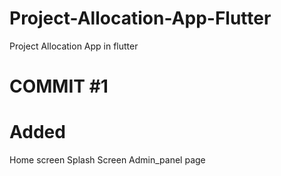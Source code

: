 # Project-Allocation-App-Flutter
Project Allocation App in flutter
# COMMIT #1
# Added
 Home screen
 Splash Screen
 Admin_panel page
